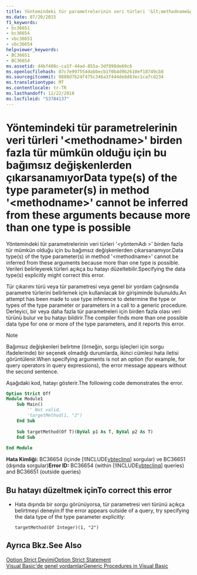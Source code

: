 ```yaml
---
title: Yöntemindeki tür parametrelerinin veri türleri '&lt;methodname&gt;' birden fazla tür mümkün olduğu için bu bağımsız değişkenlerden çıkarsanamıyor
ms.date: 07/20/2015
f1_keywords:
- bc36651
- bc36654
- vbc36651
- vbc36654
helpviewer_keywords:
- BC36651
- BC36654
ms.assetid: d4bf408c-ca1f-44ad-855a-3df898de60c6
ms.openlocfilehash: 87c7e997554dabbecb1f0b4d9b2610ef18749cb8
ms.sourcegitcommit: 0888d7b24f475c346a3f444de8d83ec1ca7cd234
ms.translationtype: MT
ms.contentlocale: tr-TR
ms.lasthandoff: 12/22/2018
ms.locfileid: "53784137"
---
```

# <a name="data-types-of-the-type-parameters-in-method-ltmethodnamegt-cannot-be-inferred-from-these-arguments-because-more-than-one-type-is-possible"></a><span data-ttu-id="4d3af-102">Yöntemindeki tür parametrelerinin veri türleri '&lt;methodname&gt;' birden fazla tür mümkün olduğu için bu bağımsız değişkenlerden çıkarsanamıyor</span><span class="sxs-lookup"><span data-stu-id="4d3af-102">Data type(s) of the type parameter(s) in method '&lt;methodname&gt;' cannot be inferred from these arguments because more than one type is possible</span></span>
<span data-ttu-id="4d3af-103">Yöntemindeki tür parametrelerinin veri türleri '\<yöntemAdı >' birden fazla tür mümkün olduğu için bu bağımsız değişkenlerden çıkarsanamıyor.</span><span class="sxs-lookup"><span data-stu-id="4d3af-103">Data type(s) of the type parameter(s) in method '\<methodname>' cannot be inferred from these arguments because more than one type is possible.</span></span> <span data-ttu-id="4d3af-104">Verileri belirleyerek türleri açıkça bu hatayı düzeltebilir.</span><span class="sxs-lookup"><span data-stu-id="4d3af-104">Specifying the data type(s) explicitly might correct this error.</span></span>  
  
 <span data-ttu-id="4d3af-105">Tür çıkarımı türü veya tür parametresi veya genel bir yordam çağrısında parametre türlerini belirlemek için kullanılacak bir girişiminde bulunuldu.</span><span class="sxs-lookup"><span data-stu-id="4d3af-105">An attempt has been made to use type inference to determine the type or types of the type parameter or parameters in a call to a generic procedure.</span></span> <span data-ttu-id="4d3af-106">Derleyici, bir veya daha fazla tür parametreleri için birden fazla olası veri türünü bulur ve bu hatayı bildirir.</span><span class="sxs-lookup"><span data-stu-id="4d3af-106">The compiler finds more than one possible data type for one or more of the type parameters, and it reports this error.</span></span>  
  
> [!NOTE]
>  <span data-ttu-id="4d3af-107">Bağımsız değişkenleri belirtme (örneğin, sorgu işleçleri için sorgu ifadelerinde) bir seçenek olmadığı durumlarda, ikinci cümlesi hata iletisi görüntülenir.</span><span class="sxs-lookup"><span data-stu-id="4d3af-107">When specifying arguments is not an option (for example, for query operators in query expressions), the error message appears without the second sentence.</span></span>  
  
 <span data-ttu-id="4d3af-108">Aşağıdaki kod, hatayı gösterir.</span><span class="sxs-lookup"><span data-stu-id="4d3af-108">The following code demonstrates the error.</span></span>  
  
```vb  
Option Strict Off  
Module Module1  
    Sub Main()  
        '' Not valid.  
        'targetMethod(1, "2")  
    End Sub  
  
    Sub targetMethod(Of T)(ByVal p1 As T, ByVal p2 As T)  
    End Sub  
  
End Module  
```  
  
 <span data-ttu-id="4d3af-109">**Hata Kimliği:** BC36654 (içinde [!INCLUDE[vbteclinq](~/includes/vbteclinq-md.md)] sorgular) ve BC36651 (dışında sorgular)</span><span class="sxs-lookup"><span data-stu-id="4d3af-109">**Error ID:** BC36654 (within [!INCLUDE[vbteclinq](~/includes/vbteclinq-md.md)] queries) and BC36651 (outside queries)</span></span>  
  
## <a name="to-correct-this-error"></a><span data-ttu-id="4d3af-110">Bu hatayı düzeltmek için</span><span class="sxs-lookup"><span data-stu-id="4d3af-110">To correct this error</span></span>  
  
-   <span data-ttu-id="4d3af-111">Hata dışında bir sorgu görünüyorsa, tür parametresi veri türünü açıkça belirtmeyi deneyin:</span><span class="sxs-lookup"><span data-stu-id="4d3af-111">If the error appears outside of a query, try specifying the data type of the type parameter explicitly:</span></span>  
  
    ```  
    targetMethod(Of Integer)(1, "2")  
    ```  
  
## <a name="see-also"></a><span data-ttu-id="4d3af-112">Ayrıca Bkz.</span><span class="sxs-lookup"><span data-stu-id="4d3af-112">See Also</span></span>  
 [<span data-ttu-id="4d3af-113">Option Strict Deyimi</span><span class="sxs-lookup"><span data-stu-id="4d3af-113">Option Strict Statement</span></span>](../../visual-basic/language-reference/statements/option-strict-statement.md)  
 [<span data-ttu-id="4d3af-114">Visual Basic'de genel yordamlar</span><span class="sxs-lookup"><span data-stu-id="4d3af-114">Generic Procedures in Visual Basic</span></span>](../../visual-basic/programming-guide/language-features/data-types/generic-procedures.md)
